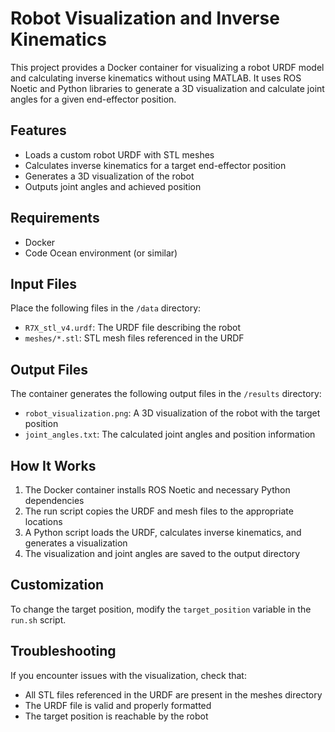 # Robot Visualization and Inverse Kinematics

This project provides a Docker container for visualizing a robot URDF model and calculating inverse kinematics without using MATLAB. It uses ROS Noetic and Python libraries to generate a 3D visualization and calculate joint angles for a given end-effector position.

## Features

- Loads a custom robot URDF with STL meshes
- Calculates inverse kinematics for a target end-effector position
- Generates a 3D visualization of the robot
- Outputs joint angles and achieved position

## Requirements

- Docker
- Code Ocean environment (or similar)

## Input Files

Place the following files in the `/data` directory:

- `R7X_stl_v4.urdf`: The URDF file describing the robot
- `meshes/*.stl`: STL mesh files referenced in the URDF

## Output Files

The container generates the following output files in the `/results` directory:

- `robot_visualization.png`: A 3D visualization of the robot with the target position
- `joint_angles.txt`: The calculated joint angles and position information

## How It Works

1. The Docker container installs ROS Noetic and necessary Python dependencies
2. The run script copies the URDF and mesh files to the appropriate locations
3. A Python script loads the URDF, calculates inverse kinematics, and generates a visualization
4. The visualization and joint angles are saved to the output directory

## Customization

To change the target position, modify the `target_position` variable in the `run.sh` script.

## Troubleshooting

If you encounter issues with the visualization, check that:
- All STL files referenced in the URDF are present in the meshes directory
- The URDF file is valid and properly formatted
- The target position is reachable by the robot 